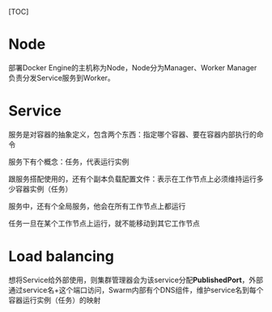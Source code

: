 [TOC]

# Node
部署Docker Engine的主机称为Node，Node分为Manager、Worker
Manager负责分发Service服务到Worker。

# Service
服务是对容器的抽象定义，包含两个东西：指定哪个容器、要在容器内部执行的命令

服务下有个概念：任务，代表运行实例

跟服务搭配使用的，还有个副本负载配置文件：表示在工作节点上必须维持运行多少容器实例（任务）

服务中，还有个全局服务，他会在所有工作节点上都运行

任务一旦在某个工作节点上运行，就不能移动到其它工作节点

# Load balancing
想将Service给外部使用，则集群管理器会为该service分配**PublishedPort**，外部通过service名+这个端口访问，Swarm内部有个DNS组件，维护service名到每个容器运行实例（任务）的映射